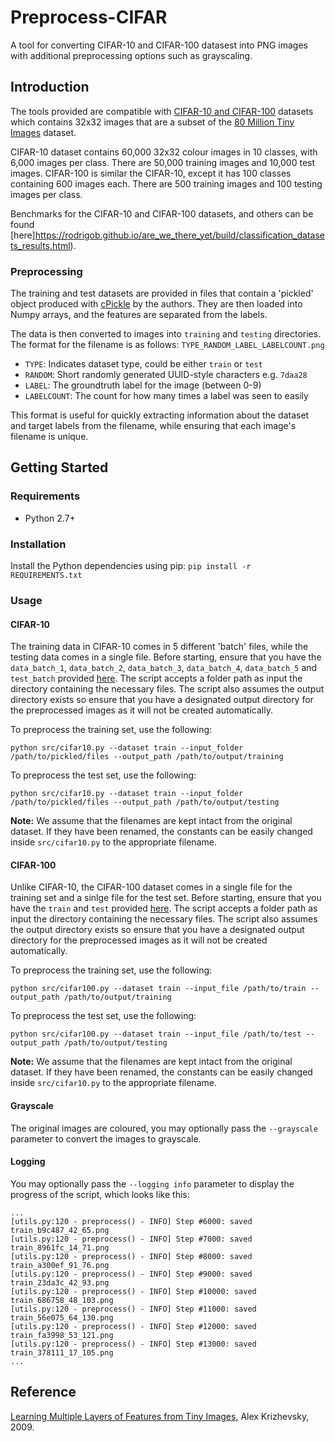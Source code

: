 # Preprocess-CIFAR
A tool for converting CIFAR-10 and CIFAR-100 datasest into PNG images with additional preprocessing options such as grayscaling.

## Introduction
The tools provided are compatible with [CIFAR-10 and CIFAR-100](https://www.cs.toronto.edu/~kriz/cifar.html) datasets which contains 32x32 images that are a subset of the [80 Million Tiny Images](http://people.csail.mit.edu/torralba/tinyimages/) dataset. 

CIFAR-10 dataset contains 60,000 32x32 colour images in 10 classes, with 6,000 images per class. There are 50,000 training images and 10,000 test images. CIFAR-100 is similar the CIFAR-10, except it has 100 classes containing 600 images each. There are 500 training images and 100 testing images per class.

Benchmarks for the CIFAR-10 and CIFAR-100 datasets, and others can be found [here]https://rodrigob.github.io/are_we_there_yet/build/classification_datasets_results.html).

### Preprocessing
The training and test datasets are provided in files that contain a 'pickled' object produced with [cPickle](http://www.python.org/doc/2.5/lib/module-cPickle.html) by the authors.
They are then loaded into Numpy arrays, and the features are separated from the labels.

The data is then converted to images into `training` and `testing` directories. The format
for the filename is as follows: `TYPE_RANDOM_LABEL_LABELCOUNT.png`

- `TYPE`: Indicates dataset type, could be either `train` or `test`
- `RANDOM`: Short randomly generated UUID-style characters e.g. `7daa28`
- `LABEL`: The groundtruth label for the image (between 0-9)
- `LABELCOUNT`: The count for how many times a label was seen to easily

This format is useful for quickly extracting information about the dataset and target labels from the filename, while ensuring that each image's filename is unique.

## Getting Started

### Requirements
- Python 2.7+

### Installation

Install the Python dependencies using pip: `pip install -r REQUIREMENTS.txt`

### Usage

#### CIFAR-10
The training data in CIFAR-10 comes in 5 different 'batch' files, while the testing data comes in a single file. Before starting, ensure that you have the `data_batch_1`, `data_batch_2`, `data_batch_3`, `data_batch_4`, `data_batch_5` and `test_batch` provided [here](https://www.cs.toronto.edu/~kriz/cifar.html). The script accepts a folder path as input the directory containing the necessary files. The script also assumes the output directory exists so ensure that you have a designated output directory for the preprocessed images as it will not be created automatically.

To preprocess the training set, use the following:

`python src/cifar10.py --dataset train --input_folder /path/to/pickled/files --output_path /path/to/output/training`

To preprocess the test set, use the following:

`python src/cifar10.py --dataset train --input_folder /path/to/pickled/files --output_path /path/to/output/testing`

**Note:** We assume that the filenames are kept intact from the original dataset. If they have been renamed, the constants can be easily changed inside `src/cifar10.py` to the appropriate filename.

#### CIFAR-100
Unlike CIFAR-10, the CIFAR-100 dataset comes in a single file for the training set and a sinlge file for the test set. Before starting, ensure that you have the `train` and `test` provided [here](https://www.cs.toronto.edu/~kriz/cifar.html). The script accepts a folder path as input the directory containing the necessary files. The script also assumes the output directory exists so ensure that you have a designated output directory for the preprocessed images as it will not be created automatically.

To preprocess the training set, use the following:

`python src/cifar100.py --dataset train --input_file /path/to/train --output_path /path/to/output/training`

To preprocess the test set, use the following:

`python src/cifar100.py --dataset train --input_file /path/to/test --output_path /path/to/output/testing`

**Note:** We assume that the filenames are kept intact from the original dataset. If they have been renamed, the constants can be easily changed inside `src/cifar10.py` to the appropriate filename.

#### Grayscale

The original images are coloured, you may optionally pass the `--grayscale` parameter to convert the images to grayscale.

#### Logging

You may optionally pass the `--logging info` parameter to display the progress of the script, which looks like this:

```
...
[utils.py:120 - preprocess() - INFO] Step #6000: saved train_b9c487_42_65.png
[utils.py:120 - preprocess() - INFO] Step #7000: saved train_8961fc_14_71.png
[utils.py:120 - preprocess() - INFO] Step #8000: saved train_a300ef_91_76.png
[utils.py:120 - preprocess() - INFO] Step #9000: saved train_23da3c_42_93.png
[utils.py:120 - preprocess() - INFO] Step #10000: saved train_686758_48_103.png
[utils.py:120 - preprocess() - INFO] Step #11000: saved train_56e075_64_130.png
[utils.py:120 - preprocess() - INFO] Step #12000: saved train_fa3998_53_121.png
[utils.py:120 - preprocess() - INFO] Step #13000: saved train_378111_17_105.png
...
```

## Reference
[Learning Multiple Layers of Features from Tiny Images](https://www.cs.toronto.edu/~kriz/learning-features-2009-TR.pdf), Alex Krizhevsky, 2009.
